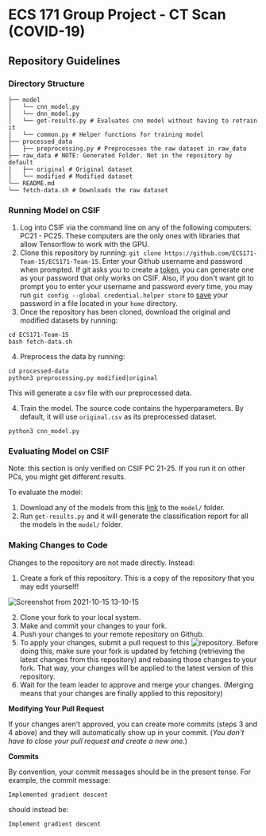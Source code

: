 # ECS 171 Group Project - CT Scan (COVID-19)
## Repository Guidelines

### Directory Structure

```
├── model
│   └── cnn_model.py
│   └── dnn_model.py
│   └── get-results.py # Evaluates cnn model without having to retrain it
│   └── common.py # Helper functions for training model
├── processed_data
│   ├── preprocessing.py # Preprocesses the raw dataset in raw_data
├── raw_data # NOTE: Generated Folder. Not in the repository by default
│   ├── original # Original dataset
│   └── modified # Modified dataset
└── README.md
└── fetch-data.sh # Downloads the raw dataset
```

### Running Model on CSIF

1. Log into CSIF via the command line on any of the following computers: PC21 - PC25. These computers are the only ones with libraries that allow Tensorflow to work with the GPU.
2. Clone this repository by running: `git clone https://github.com/ECS171-Team-15/ECS171-Team-15`. Enter your Github username and password when prompted. If git asks you to create a [token](https://github.com/settings/tokens), you can generate one as your password that only works on CSIF. Also, if you don't want git to prompt you to enter your username and password every time, you may run `git config --global credential.helper store` to [save](https://stackoverflow.com/a/12240995) your password in a file located in your `home` directory.
3. Once the repository has been cloned, download the original and modified datasets by running:
```
cd ECS171-Team-15
bash fetch-data.sh
```
4. Preprocess the data by running:
```
cd processed-data
python3 preprocessing.py modified|original
```
This will generate a csv file with our preprocessed data.

4. Train the model. The source code contains the hyperparameters. By default, it will use `original.csv` as its preprocessed dataset.
```
python3 cnn_model.py
```

### Evaluating Model on CSIF

Note: this section is only verified on CSIF PC 21-25. If you run it on other PCs, you might get different results.

To evaluate the model:

1. Download any of the models from this [link](https://drive.google.com/drive/folders/1lgG4LkhwK06ysk9o09jS8ABqopvbBQYz) to the `model/` folder.
2. Run `get-results.py` and it will generate the classification report for all the models in the `model/` folder.

### Making Changes to Code

Changes to the repository are not made directly. Instead:

1. Create a fork of this repository. This is a copy of the repository that you may edit yourself!

![Screenshot from 2021-10-15 13-10-15](https://user-images.githubusercontent.com/72328335/137548021-7484b22c-ec27-404e-85b6-ba074361549d.png)

2. Clone your fork to your local system.
3. Make and commit your changes to your fork.
4. Push your changes to your remote repository on Github.
5. To apply your changes, submit a pull request to this ![repository](https://github.com/ECS171-Team-15/ECS171-Team-15). Before doing this, make sure your fork is updated by fetching (retrieving the latest changes from this repository) and rebasing those changes to your fork. That way, your changes will be applied to the latest version of this repository.
6. Wait for the team leader to approve and merge your changes. (Merging means that your changes are finally applied to this repository)

**Modifying Your Pull Request**

If your changes aren't approved, you can create more commits (steps 3 and 4 above) and they will automatically show up in your commit. (*You don't have to close your pull request and create a new one.*)

**Commits**

By convention, your commit messages should be in the present tense. For example, the commit message:

`Implemented gradient descent`

should instead be:

`Implement gradient descent`
